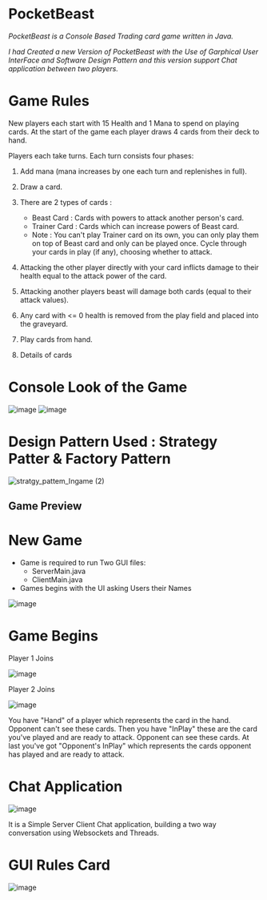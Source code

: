 # PocketBeast
*PocketBeast is a Console Based Trading card game written in Java.*

*I had Created a new Version of PocketBeast with the Use of Garphical User InterFace and Software Design Pattern and this version support Chat application between two players.*

# Game Rules
New players each start with 15 Health and 1 Mana to spend on playing cards. At the start of the game each player draws 4 cards from their deck to hand.

Players each take turns. Each turn consists four phases:

 1. Add mana (mana increases by one each turn and replenishes in full).
 2. Draw a card.
 3. There are 2 types of cards :
     * Beast Card : Cards with powers to attack another person's card.
     * Trainer Card : Cards which can increase powers of Beast card.
     * Note : You can't play Trainer card on its own, you can only play them on top of Beast card and only can be played once.
             Cycle through your cards in play (if any), choosing whether to attack.

 4. Attacking the other player directly with your card inflicts damage to their health equal to the attack power of the card.
 5. Attacking another players beast will damage both cards (equal to their attack values).
 6. Any card with <= 0 health is removed from the play field and placed into the graveyard.
 7. Play cards from hand.
 8. Details of cards

# Console Look of the Game 
![image](https://user-images.githubusercontent.com/79797338/174660933-bca4f933-c38b-4f16-a40f-087dfb116995.png)
![image](https://user-images.githubusercontent.com/79797338/174661087-160433c6-5d33-490f-857d-29e3e6e5733e.png)

# Design Pattern Used : Strategy Patter & Factory Pattern 

![stratgy_pattem_Ingame (2)](https://user-images.githubusercontent.com/79797338/174664127-27897a7a-a82d-4c95-9984-87bc5e8c43ee.jpg)


## Game Preview 

# New Game
  * Game is required to run Two GUI files:
      * ServerMain.java 
      * ClientMain.java
  * Games begins with the UI asking Users their Names 

![image](https://user-images.githubusercontent.com/79797338/174661913-cc644771-4d06-4186-8c75-fe19317c6dc5.png)

# Game Begins

Player 1 Joins

![image](https://user-images.githubusercontent.com/79797338/174662435-7746315a-8eec-43ea-85e9-2558c2f4c1c4.png)

Player 2 Joins

![image](https://user-images.githubusercontent.com/79797338/174662533-1d9e5cb7-cdf5-4931-bcc6-e0b1b5db3b7b.png)


You have "Hand" of a player which represents the card in the hand. Opponent can't see these cards. Then you have "InPlay" these are the card you've played and are ready to attack. Opponent can see these cards. At last you've got "Opponent's InPlay" which represents the cards opponent has played and are ready to attack.


# Chat Application 

![image](https://user-images.githubusercontent.com/79797338/174663072-7aa07fa9-5394-47b1-bd28-2a3fc4c42936.png)

It is a Simple Server Client Chat application, building a two way conversation using Websockets and Threads.

# GUI Rules Card

![image](https://user-images.githubusercontent.com/79797338/174663307-38b7f33c-3b9e-4cd3-9318-2470dc56ee17.png)


